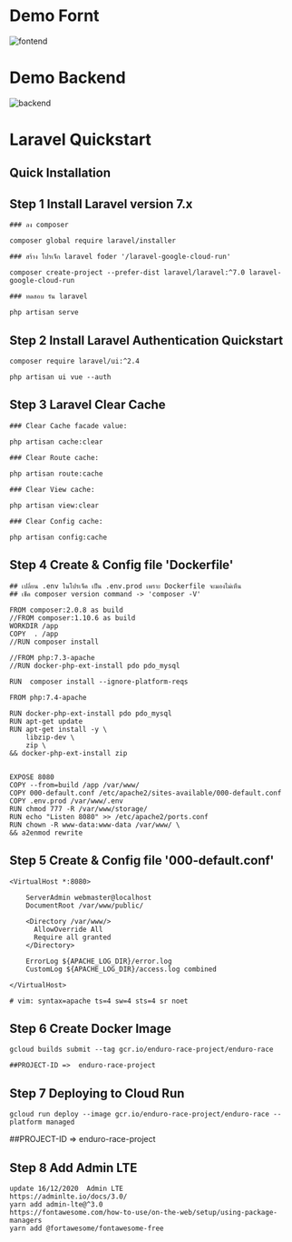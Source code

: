 # Demo Fornt 
![fontend](https://user-images.githubusercontent.com/20787213/121292811-c1082f00-c914-11eb-93c3-a0fab9390a57.gif)


# Demo Backend 
![backend](https://user-images.githubusercontent.com/20787213/121292710-9ae28f00-c914-11eb-9688-bbd9f83f7efd.gif)

# Laravel Quickstart

## Quick Installation

## Step 1 Install Laravel version 7.x
    ### ลง composer 
    
    composer global require laravel/installer
    
    ### สร้าง โปรเจ็ก laravel foder '/laravel-google-cloud-run'
    
    composer create-project --prefer-dist laravel/laravel:^7.0 laravel-google-cloud-run
    
    ### ทดสอบ รัน laravel
    
    php artisan serve
    
## Step 2 Install Laravel Authentication Quickstart

    composer require laravel/ui:^2.4

    php artisan ui vue --auth
 
## Step 3 Laravel Clear Cache

    ### Clear Cache facade value:

    php artisan cache:clear

    ### Clear Route cache:

    php artisan route:cache
    
    ### Clear View cache:

    php artisan view:clear
    
    ### Clear Config cache:

    php artisan config:cache

 
## Step 4 Create & Config file 'Dockerfile'
    
    ## เปลี่ยน .env ในโปรเจ็ค เป็น .env.prod เพราะ Dockerfile จะมองไม่เห็น 
    ## เช็ค composer version command -> 'composer -V' 
    
    FROM composer:2.0.8 as build
    //FROM composer:1.10.6 as build
    WORKDIR /app
    COPY  . /app
    //RUN composer install

    //FROM php:7.3-apache
    //RUN docker-php-ext-install pdo pdo_mysql

    RUN  composer install --ignore-platform-reqs

    FROM php:7.4-apache

    RUN docker-php-ext-install pdo pdo_mysql
    RUN apt-get update
    RUN apt-get install -y \
        libzip-dev \
        zip \
    && docker-php-ext-install zip


    EXPOSE 8080
    COPY --from=build /app /var/www/
    COPY 000-default.conf /etc/apache2/sites-available/000-default.conf
    COPY .env.prod /var/www/.env 
    RUN chmod 777 -R /var/www/storage/
    RUN echo "Listen 8080" >> /etc/apache2/ports.conf
    RUN chown -R www-data:www-data /var/www/ \
    && a2enmod rewrite

## Step 5 Create & Config file '000-default.conf'
    <VirtualHost *:8080>

        ServerAdmin webmaster@localhost
        DocumentRoot /var/www/public/

        <Directory /var/www/>
          AllowOverride All
          Require all granted
        </Directory>

        ErrorLog ${APACHE_LOG_DIR}/error.log
        CustomLog ${APACHE_LOG_DIR}/access.log combined

    </VirtualHost>

    # vim: syntax=apache ts=4 sw=4 sts=4 sr noet

## Step 6  Create Docker Image

    gcloud builds submit --tag gcr.io/enduro-race-project/enduro-race

    ##PROJECT-ID =>  enduro-race-project
    
## Step 7 Deploying to Cloud Run
    
    gcloud run deploy --image gcr.io/enduro-race-project/enduro-race --platform managed

 ##PROJECT-ID =>  enduro-race-project
    
## Step 8 Add Admin LTE
    update 16/12/2020  Admin LTE
    https://adminlte.io/docs/3.0/
    yarn add admin-lte@^3.0
    https://fontawesome.com/how-to-use/on-the-web/setup/using-package-managers   
    yarn add @fortawesome/fontawesome-free